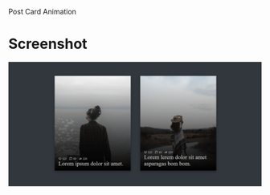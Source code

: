 Post Card Animation


# Screenshot
![alt text](https://github.com/fulutas/post-card-animation/blob/main/images/post-animation.gif)


